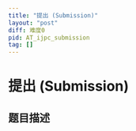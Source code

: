 ```yaml
---
title: "提出 (Submission)"
layout: "post"
diff: 难度0
pid: AT_ijpc_submission
tag: []
---
```


# 提出 (Submission)

## 题目描述

[problemUrl]: https://atcoder.jp/contests/ijpc2012pr/tasks/ijpc_submission



